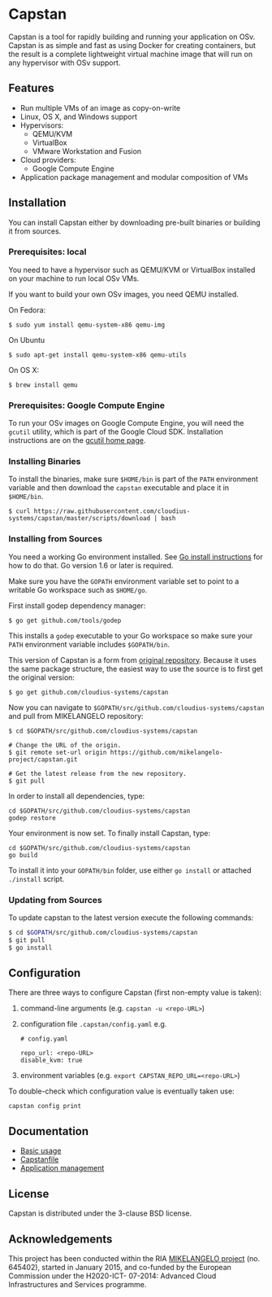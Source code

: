 # Capstan

Capstan is a tool for rapidly building and running your application on OSv.
Capstan is as simple and fast as using Docker for creating containers, but the
result is a complete lightweight virtual machine image that will run on any
hypervisor with OSv support.

## Features

* Run multiple VMs of an image as copy-on-write
* Linux, OS X, and Windows support
* Hypervisors:
    * QEMU/KVM
    * VirtualBox
    * VMware Workstation and Fusion
* Cloud providers:
    * Google Compute Engine
* Application package management and modular composition of VMs

## Installation

You can install Capstan either by downloading pre-built binaries or building it
from sources.

### Prerequisites: local

You need to have a hypervisor such as QEMU/KVM or VirtualBox installed on your
machine to run local OSv VMs.

If you want to build your own OSv images, you need QEMU installed.

On Fedora:

```
$ sudo yum install qemu-system-x86 qemu-img
```

On Ubuntu

```
$ sudo apt-get install qemu-system-x86 qemu-utils
```

On OS X:

```
$ brew install qemu
```

### Prerequisites: Google Compute Engine

To run your OSv images on Google Compute Engine, you will need the `gcutil` utility, which is part of the Google Cloud SDK.  Installation instructions are on the [gcutil home page](https://developers.google.com/compute/docs/gcutil/).

### Installing Binaries

To install the binaries, make sure ``$HOME/bin`` is part of the ``PATH``
environment variable and then download the  ``capstan`` executable and place it
in ``$HOME/bin``.

```
$ curl https://raw.githubusercontent.com/cloudius-systems/capstan/master/scripts/download | bash
```

### Installing from Sources

You need a working Go environment installed. See [Go install
instructions](http://golang.org/doc/install.html) for how to do that. Go
version 1.6 or later is required.

Make sure you have the ``GOPATH`` environment variable set to point to a
writable Go workspace such as ``$HOME/go``.

First install godep dependency manager:

```
$ go get github.com/tools/godep
```

This installs a ``godep`` executable to your Go workspace so make sure your
``PATH`` environment variable includes ``$GOPATH/bin``.

This version of Capstan is a form from [original
repository](https://github.com/cloudius-systems/capstan). Because it uses the
same package structure, the easiest way to use the source is to first get the
original version:

```
$ go get github.com/cloudius-systems/capstan
```

Now you can navigate to ``$GOPATH/src/github.com/cloudius-systems/capstan``
and pull from MIKELANGELO repository:

```
$ cd $GOPATH/src/github.com/cloudius-systems/capstan

# Change the URL of the origin.
$ git remote set-url origin https://github.com/mikelangelo-project/capstan.git

# Get the latest release from the new repository.
$ git pull
```

In order to install all dependencies, type:

```
cd $GOPATH/src/github.com/cloudius-systems/capstan
godep restore
```

Your environment is now set. To finally install Capstan, type:

```
cd $GOPATH/src/github.com/cloudius-systems/capstan
go build
```

To install it into your ``GOPATH/bin`` folder, use either ``go install`` or
attached ``./install`` script.

### Updating from Sources

To update capstan to the latest version execute the following commands:
```sh
$ cd $GOPATH/src/github.com/cloudius-systems/capstan
$ git pull
$ go install
```

## Configuration
There are three ways to configure Capstan (first non-empty value is taken):

1. command-line arguments (e.g. `capstan -u <repo-URL>`)
2. configuration file `.capstan/config.yaml` e.g.

    ```
    # config.yaml

    repo_url: <repo-URL>
    disable_kvm: true

    ```

3. environment variables (e.g. `export CAPSTAN_REPO_URL=<repo-URL>`)


To double-check which configuration value is eventually taken use:
```
capstan config print
```

## Documentation

* [Basic usage](Documentation/Usage.md)
* [Capstanfile](Documentation/Capstanfile.md)
* [Application management](Documentation/ApplicationManagement.md)

## License

Capstan is distributed under the 3-clause BSD license.

## Acknowledgements

This project  has been conducted within the RIA [MIKELANGELO
project](https://www.mikelangelo-project.eu) (no.  645402), started in January
2015, and co-funded by the European Commission under the H2020-ICT- 07-2014:
Advanced Cloud Infrastructures and Services programme.

